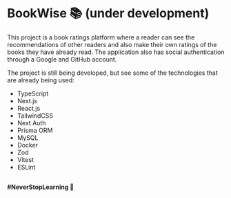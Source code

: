 # BookWise 📚 (under development)

This project is a book ratings platform where a reader can see the recommendations of other readers and also make their own ratings of the books they have already read. The application also has social authentication through a Google and GitHub account.

The project is still being developed, but see some of the technologies that are already being used:

- TypeScript
- Next.js
- React.js
- TailwindCSS
- Next Auth
- Prisma ORM
- MySQL
- Docker
- Zod
- Vitest
- ESLint

##

**#NeverStopLearning 🚀**